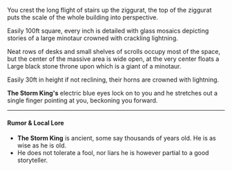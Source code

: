 You crest the long flight of stairs up the ziggurat, the top of the ziggurat puts the scale of the whole building into perspective.

Easily 100ft square, every inch is detailed with glass mosaics depicting stories of a large minotaur crowned with crackling lightning.

Neat rows of desks and small shelves of scrolls occupy most of the space, but the center of the massive area is wide open, at the very center floats a Large black stone throne upon which is a giant of a minotaur. 

Easily 30ft in height if not reclining, their horns are crowned with lightning.

**The Storm King's** electric blue eyes lock on to you and he stretches out a single finger pointing at you, beckoning you forward.

---

#### Rumor & Local Lore

* **The Storm King** is ancient, some say thousands of years old. He is as wise as he is old.
* He does not tolerate a fool, nor liars he is however partial to a good storyteller.
